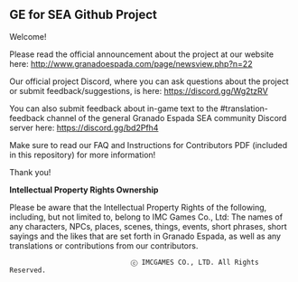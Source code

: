 ## GE for SEA Github Project

Welcome!

Please read the official announcement about the project at our website here: http://www.granadoespada.com/page/newsview.php?n=22

Our official project Discord, where you can ask questions about the project or submit feedback/suggestions, is here: https://discord.gg/Wg2tzRV

You can also submit feedback about in-game text to the #translation-feedback channel of the general Granado Espada SEA community Discord server here: https://discord.gg/bd2Pfh4

Make sure to read our FAQ and Instructions for Contributors PDF (included in this repository) for more information!

Thank you!


**Intellectual Property Rights Ownership**

Please be aware that the Intellectual Property Rights of the following, including, but not limited to, belong to IMC Games Co., Ltd: The names of any characters, NPCs, places, scenes, things, events, short phrases, short sayings and the likes that are set forth in Granado Espada, as well as any translations or contributions from our contributors.

                                  ⓒ IMCGAMES CO., LTD. All Rights Reserved.

